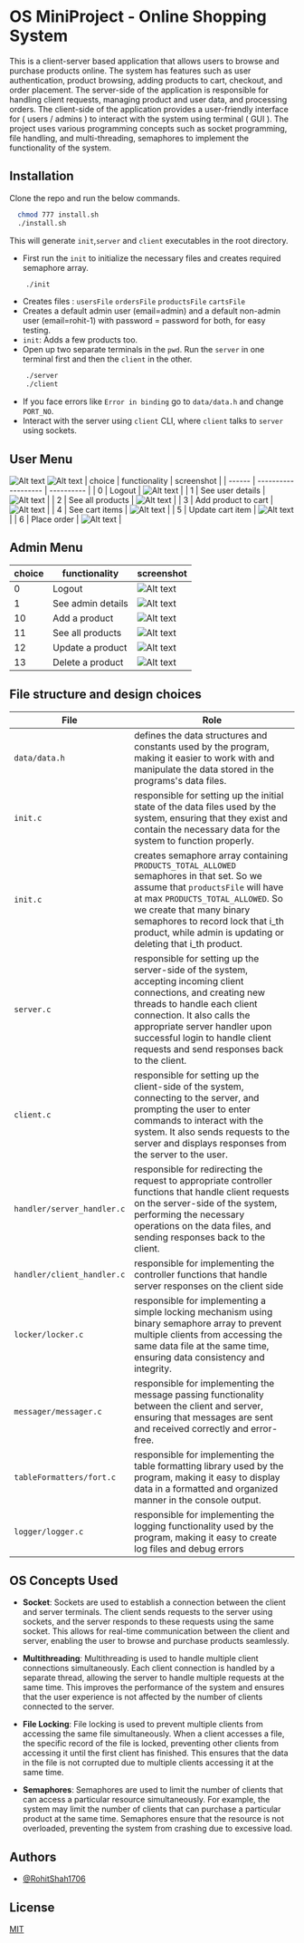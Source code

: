 # OS MiniProject - Online Shopping System

This is a client-server based application that allows users to browse and purchase products online. The system has features such as user authentication, product browsing, adding products to cart, checkout, and order placement. The server-side of the application is responsible for handling client requests, managing product and user data, and processing orders. The client-side of the application provides a user-friendly interface for ( users / admins ) to interact with the system using terminal ( GUI ). The project uses various programming concepts such as socket programming, file handling, and multi-threading, semaphores to implement the functionality of the system.

## Installation

Clone the repo and run the below commands.

```bash
  chmod 777 install.sh
  ./install.sh
```

This will generate `init`,`server` and `client` executables in the root directory.

- First run the `init` to initialize the necessary files and creates required semaphore array.

```bash
    ./init
```

- Creates files : `usersFile` `ordersFile` `productsFile` `cartsFile`
- Creates a default admin user (email=admin) and a default non-admin user (email=rohit-1) with password = password for both, for easy testing.
- `init`: Adds a few products too.
- Open up two separate terminals in the `pwd`. Run the `server` in one terminal first and then the `client` in the other.

```bash
    ./server
    ./client
```

- If you face errors like `Error in binding` go to `data/data.h` and change `PORT_NO`.
- Interact with the server using `client` CLI, where `client` talks to `server` using sockets.

## User Menu

![Alt text](screenshots/client_01.png)
![Alt text](screenshots/client_02.png)
| choice | functionality | screenshot |
| ------ | ------------------- | ---------- |
| 0 | Logout | ![Alt text](screenshots/client_choice_0.png) |
| 1 | See user details | ![Alt text](screenshots/client_choice_1.png) |
| 2 | See all products | ![Alt text](screenshots/client_choice_2.png) |
| 3 | Add product to cart | ![Alt text](screenshots/client_choice_3.png) |
| 4 | See cart items | ![Alt text](screenshots/client_choice_4.png) |
| 5 | Update cart item | ![Alt text](screenshots/client_choice_5.png) |
| 6 | Place order | ![Alt text](screenshots/client_choice_6.png) |

## Admin Menu

| choice | functionality     | screenshot                                          |
| ------ | ----------------- | --------------------------------------------------- |
| 0      | Logout            | ![Alt text](screenshots/client_choice_0.png)        |
| 1      | See admin details | ![Alt text](screenshots/client_choice_1_admin.png)  |
| 10     | Add a product     | ![Alt text](screenshots/client_choice_10_admin.png) |
| 11     | See all products  | ![Alt text](screenshots/client_choice_11_admin.png) |
| 12     | Update a product  | ![Alt text](screenshots/client_choice_12_admin.png) |
| 13     | Delete a product  | ![Alt text](screenshots/client_choice_13_admin.png) |

## File structure and design choices

| File                       | Role                                                                                                                                                                                                                                                                                              |
| -------------------------- | ------------------------------------------------------------------------------------------------------------------------------------------------------------------------------------------------------------------------------------------------------------------------------------------------- |
| `data/data.h`              | defines the data structures and constants used by the program, making it easier to work with and manipulate the data stored in the programs's data files.                                                                                                                                         |
| `init.c`                   | responsible for setting up the initial state of the data files used by the system, ensuring that they exist and contain the necessary data for the system to function properly.                                                                                                                   |
| `init.c`                   | creates semaphore array containing `PRODUCTS_TOTAL_ALLOWED` semaphores in that set. So we assume that `productsFile` will have at max `PRODUCTS_TOTAL_ALLOWED`. So we create that many binary semaphores to record lock that i_th product, while admin is updating or deleting that i_th product. |
| `server.c`                 | responsible for setting up the server-side of the system, accepting incoming client connections, and creating new threads to handle each client connection. It also calls the appropriate server handler upon successful login to handle client requests and send responses back to the client.   |
| `client.c`                 | responsible for setting up the client-side of the system, connecting to the server, and prompting the user to enter commands to interact with the system. It also sends requests to the server and displays responses from the server to the user.                                                |
| `handler/server_handler.c` | responsible for redirecting the request to appropriate controller functions that handle client requests on the server-side of the system, performing the necessary operations on the data files, and sending responses back to the client.                                                        |
| `handler/client_handler.c` | responsible for implementing the controller functions that handle server responses on the client side                                                                                                                                                                                             |
| `locker/locker.c`          | responsible for implementing a simple locking mechanism using binary semaphore array to prevent multiple clients from accessing the same data file at the same time, ensuring data consistency and integrity.                                                                                     |
| `messager/messager.c`      | responsible for implementing the message passing functionality between the client and server, ensuring that messages are sent and received correctly and error-free.                                                                                                                              |
| `tableFormatters/fort.c`   | responsible for implementing the table formatting library used by the program, making it easy to display data in a formatted and organized manner in the console output.                                                                                                                          |
| `logger/logger.c`          | responsible for implementing the logging functionality used by the program, making it easy to create log files and debug errors                                                                                                                                                                   |

##

## OS Concepts Used

- **Socket**: Sockets are used to establish a connection between the client and server terminals. The client sends requests to the server using sockets, and the server responds to these requests using the same socket. This allows for real-time communication between the client and server, enabling the user to browse and purchase products seamlessly.

- **Multithreading**: Multithreading is used to handle multiple client connections simultaneously. Each client connection is handled by a separate thread, allowing the server to handle multiple requests at the same time. This improves the performance of the system and ensures that the user experience is not affected by the number of clients connected to the server.

- **File Locking**: File locking is used to prevent multiple clients from accessing the same file simultaneously. When a client accesses a file, the specific record of the file is locked, preventing other clients from accessing it until the first client has finished. This ensures that the data in the file is not corrupted due to multiple clients accessing it at the same time.

- **Semaphores**: Semaphores are used to limit the number of clients that can access a particular resource simultaneously. For example, the system may limit the number of clients that can purchase a particular product at the same time. Semaphores ensure that the resource is not overloaded, preventing the system from crashing due to excessive load.

## Authors

- [@RohitShah1706](https://github.com/RohitShah1706)

## License

[MIT](https://choosealicense.com/licenses/mit/)
